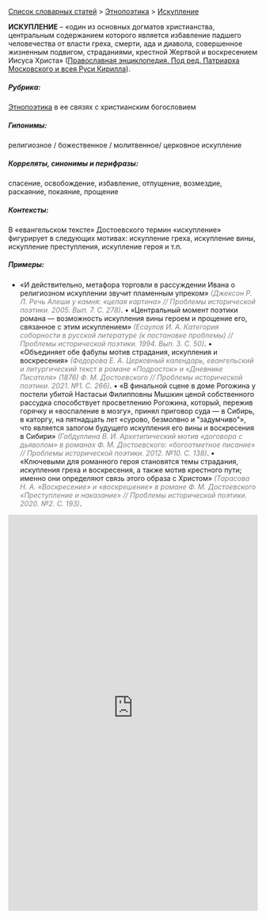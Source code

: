 <style>
st { color: Gray;
  font-style: italic;}
</style>

[Список словарных статей](https://thesaurus-dostoevsky.github.io/Thesaurus/) > [Этнопоэтика](ethnopoe.md) > [Искупление](искупление.md) 

**ИСКУПЛЕНИЕ** – «один из основных догматов христианства, центральным содержанием которого является избавление падшего человечества от власти греха, смерти, ада и диавола, совершенное жизненным подвигом, страданиями, крестной Жертвой и воскресением Иисуса Христа» ([Православная энциклопедия. Под ред. Патриарха Московского и всея Руси Кирилла](www.pravenc.ru)).

##### Рубрика:
[Этнопоэтика](ethnopoe.md) в ее связях  с христианским богословием
##### Гипонимы:
религиозное / божественное / молитвенное/ церковное искупление
##### Корреляты, синонимы и перифразы:
спасение, освобождение, избавление, отпущение, возмездие, раскаяние, покаяние, прощение
##### Контексты:
В «евангельском тексте» Достоевского термин «искупление» фигурирует в следующих мотивах: искупление греха, искупление вины, искупление преступления, искупление героя и т.п.
##### Примеры:
* «И действительно, метафора торговли в рассуждении Ивана о 
религиозном искуплении звучит пламенным упреком» <st>(Джексон Р. Л. Речь Алеши у камня: «целая картина» // Проблемы исторической поэтики. 2005. Вып. 7. С. 278)</st>.
•	«Центральный момент поэтики романа — возможность искупления вины героем и прощение его, связанное с этим искуплением» <st>(Есаулов И. А. Категория соборности в русской литературе (к постановке проблемы) // Проблемы исторической поэтики. 1994. Вып. 3. С. 50)</st>.
•	«Объединяет обе фабулы мотив страдания, искупления и 
воскресения» <st>(Федорова Е. А. Церковный календарь, евангельский и литургический текст в романе «Подросток» и «Дневнике Писателя» (1876) Ф. М. Достоевского // Проблемы исторической поэтики. 2021. №1. С. 266)</st>.
•	«В финальной сцене в доме Рогожина у постели убитой Настасьи 
Филипповны Мышкин ценой собственного рассудка способствует просветлению Рогожина, который, пережив горячку и «воспаление в мозгу», принял приговор суда — в Сибирь, в каторгу, на пятнадцать лет «сурово, безмолвно и "задумчиво"», что является залогом будущего искупления его вины и воскресения в Сибири» <st>(Габдуллина В. И. Архетипический мотив «договора с дьяволом» в романах Ф. М. Достоевского: «богоотметное писание» // Проблемы исторической поэтики. 2012. №10. С. 138)</st>.
•	«Ключевыми для романного героя становятся темы страдания, 
искупления греха и воскресения, а также мотив крестного пути; именно они определяют связь этого образа с Христом» <st>(Тарасова Н. А. «Воскресение» и «воскрешение» в романе Ф. М. Достоевского «Преступление и наказание» // Проблемы исторической поэтики. 2020. №2. С. 193)</st>.
<iframe src="https://thesaurus-dostoevsky.github.io/nk/искупление.html" style="border:0px;width:100%;height:800px" allowfullscreen="true" webkitallowfullscreen="true" mozallowfullscreen="true">
